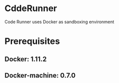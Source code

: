 # CddeRunner
Code Runner uses Docker as sandboxing environment

# Prerequisites

## Docker: 1.11.2 

## Docker-machine: 0.7.0
